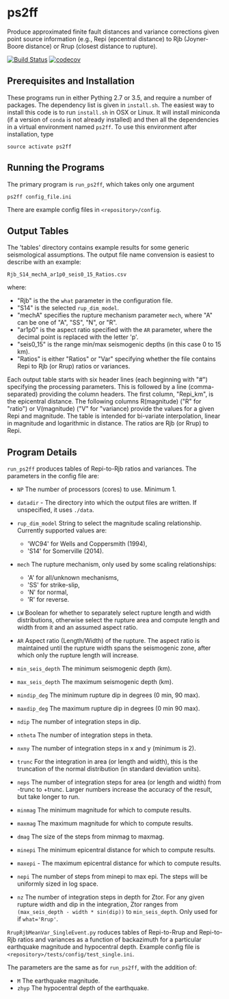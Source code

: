 ps2ff
=====
Produce approximated finite fault distances and variance corrections given
point source information (e.g., Repi (epcentral distance) to Rjb (Joyner-Boore
distance) or Rrup (closest distance to rupture).

[![Build Status](https://travis-ci.org/usgs/ps2ff.svg?branch=master)](https://travis-ci.org/usgs/ps2ff)
[![codecov](https://codecov.io/gh/usgs/ps2ff/branch/master/graph/badge.svg)](https://codecov.io/gh/usgs/ps2ff)


Prerequisites and Installation
------------------------------
These programs run in either Pything 2.7 or 3.5, and require a number of
packages. The dependency list is given in `install.sh`. The easiest way to
install this code is to run `install.sh` in OSX or Linux. It will install
miniconda (if a version of `conda` is not already installed) and then all
the dependencies in a virtual environment named `ps2ff`. To use this
environment after installation, type
```
source activate ps2ff
```

Running the Programs
--------------------
The primary program is `run_ps2ff`, which takes only one argument
```
ps2ff config_file.ini
```
There are example config files in `<repository>/config`. 

Output Tables
-------------
The 'tables' directory contains example results for some generic seismological
assumptions. The output file name convension is easiest to describe with an
example:
```
Rjb_S14_mechA_ar1p0_seis0_15_Ratios.csv
```
where:
 - "Rjb" is the the `what` parameter in the configuration file.
 - "S14" is the selected `rup_dim_model`.
 - "mechA" specifies the rupture mechanism parameter `mech`, where "A" can
   be one of "A", "SS", "N", or "R".
 - "ar1p0" is the aspect ratio specified with the `AR` parameter, where the
   decimal point is replaced with the letter 'p'.
 - "seis0_15" is the range min/max seismogenic depths (in this case 0 to 15
   km).
 - "Ratios" is either "Ratios" or "Var" specifying whether the file contains
   Repi to Rjb (or Rrup) ratios or variances.

Each output table starts with six header lines (each beginning with "#")
specifying the processing parameters. This is followed by a line
(comma-separated) providing the column headers. The first column, "Repi_km",
is the epicentral distance. The following columns R(magnitude) ("R" for
"ratio") or V(magnitude) ("V" for "variance) provide the values for a given
Repi and magnitude. The table is intended for bi-variate interpolation, linear
in magnitude and logarithmic in distance. The ratios are Rjb (or Rrup) to Repi.


Program Details
---------------

`run_ps2ff` produces tables of Repi-to-Rjb ratios and variances. The 
parameters in the config file are:

- `NP` The number of processors (cores) to use. Minimum 1.

- `datadir` - The directory into which the output files are written. If
  unspecified, it uses `./data`.

- `rup_dim_model` String to select the magnitude scaling relationship.
  Currently supported values are:

  - 'WC94' for Wells and Coppersmith (1994),
  - 'S14' for Somerville (2014).

- `mech` The rupture mechanism, only used by some scaling relationships:

  - 'A' for all/unknown mechanisms,
  - 'SS' for strike-slip,
  - 'N' for normal,
  - 'R' for reverse.

- `LW` Boolean for whether to separately select rupture length and width
  distributions, otherwise select the rupture area and compute length and
  width from it and an assumed aspect ratio. 

- `AR` Aspect ratio (Length/Width) of the rupture. The aspect ratio is
  maintained until the rupture width spans the seismogenic zone, after
  which only the rupture length will increase.

- `min_seis_depth` The minimum seismogenic depth (km).

- `max_seis_depth` The maximum seismogenic depth (km).

- `mindip_deg` The minimum rupture dip in degrees (0 min, 90 max).

- `maxdip_deg` The maximum rupture dip in degrees (0 min 90 max).

- `ndip` The number of integration steps in dip.

- `ntheta` The number of integration steps in theta.

- `nxny` The number of integration steps in x and y (minimum is 2).

- `trunc` For the integration in area (or length and width), this is the 
  truncation of the normal distribution (in standard deviation units).

- `neps` The number of integration steps for area (or length and width)
  from -trunc to +trunc. Larger numbers increase the accuracy of the result,
  but take longer to run.

- `minmag` The minimum magnitude for which to compute results.

- `maxmag` The maximum magnitude for which to compute results.

- `dmag` The size of the steps from minmag to maxmag.

- `minepi` The minimum epicentral distance for which to compute results.

- `maxepi` - The maximum epicentral distance for which to compute results.

- `nepi` The number of steps from minepi to max epi. The steps will be 
   uniformly sized in log space.

- `nz` The number of integration steps in depth for Ztor. For any given
  rupture width and dip in the integration, Ztor ranges from 
  `(max_seis_depth - width * sin(dip))` to `min_seis_depth`. Only used for
  if `what='Rrup'`. 


`RrupRjbMeanVar_SingleEvent.py` roduces tables of Repi-to-Rrup and Repi-to-Rjb
ratios and variances as a function of backazimuth for a particular earthquake
magnitude and hypocentral depth. Example config file is 
`<repository>/tests/config/test_single.ini`.

The parameters are the same as for `run_ps2ff`, with the addition of:
- `M` The earthquake magnitude.
- `zhyp` The hypocentral depth of the earthquake.
